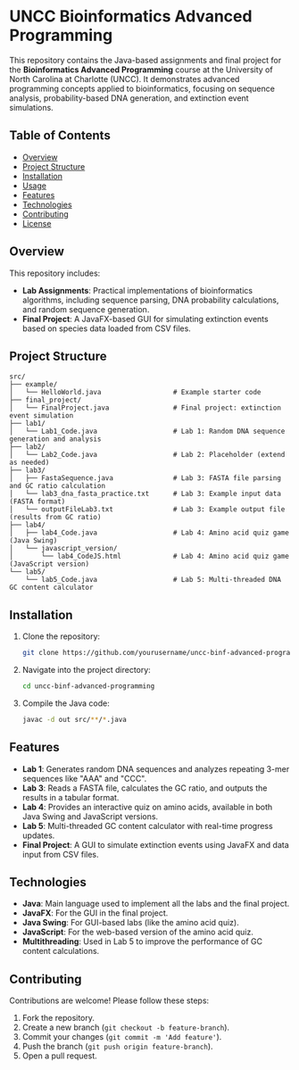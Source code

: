
# UNCC Bioinformatics Advanced Programming

This repository contains the Java-based assignments and final project for the **Bioinformatics Advanced Programming** course at the University of North Carolina at Charlotte (UNCC). It demonstrates advanced programming concepts applied to bioinformatics, focusing on sequence analysis, probability-based DNA generation, and extinction event simulations.

## Table of Contents
- [Overview](#overview)
- [Project Structure](#project-structure)
- [Installation](#installation)
- [Usage](#usage)
- [Features](#features)
- [Technologies](#technologies)
- [Contributing](#contributing)
- [License](#license)

## Overview

This repository includes:
- **Lab Assignments**: Practical implementations of bioinformatics algorithms, including sequence parsing, DNA probability calculations, and random sequence generation.
- **Final Project**: A JavaFX-based GUI for simulating extinction events based on species data loaded from CSV files.

## Project Structure

```
src/
├── example/
│   └── HelloWorld.java                  # Example starter code
├── final_project/
│   └── FinalProject.java                # Final project: extinction event simulation
├── lab1/
│   └── Lab1_Code.java                   # Lab 1: Random DNA sequence generation and analysis
├── lab2/
│   └── Lab2_Code.java                   # Lab 2: Placeholder (extend as needed)
├── lab3/
│   ├── FastaSequence.java               # Lab 3: FASTA file parsing and GC ratio calculation
│   └── lab3_dna_fasta_practice.txt      # Lab 3: Example input data (FASTA format)
│   └── outputFileLab3.txt               # Lab 3: Example output file (results from GC ratio)
├── lab4/
│   ├── lab4_Code.java                   # Lab 4: Amino acid quiz game (Java Swing)
│   └── javascript_version/
│       └── lab4_CodeJS.html             # Lab 4: Amino acid quiz game (JavaScript version)
└── lab5/
    └── lab5_Code.java                   # Lab 5: Multi-threaded DNA GC content calculator
```

## Installation

1. Clone the repository:
   ```bash
   git clone https://github.com/yourusername/uncc-binf-advanced-programming.git
   ```
2. Navigate into the project directory:
   ```bash
   cd uncc-binf-advanced-programming
   ```
3. Compile the Java code:
   ```bash
   javac -d out src/**/*.java
   ```

## Features

- **Lab 1**: Generates random DNA sequences and analyzes repeating 3-mer sequences like "AAA" and "CCC".
- **Lab 3**: Reads a FASTA file, calculates the GC ratio, and outputs the results in a tabular format.
- **Lab 4**: Provides an interactive quiz on amino acids, available in both Java Swing and JavaScript versions.
- **Lab 5**: Multi-threaded GC content calculator with real-time progress updates.
- **Final Project**: A GUI to simulate extinction events using JavaFX and data input from CSV files.

## Technologies

- **Java**: Main language used to implement all the labs and the final project.
- **JavaFX**: For the GUI in the final project.
- **Java Swing**: For GUI-based labs (like the amino acid quiz).
- **JavaScript**: For the web-based version of the amino acid quiz.
- **Multithreading**: Used in Lab 5 to improve the performance of GC content calculations.
  
## Contributing

Contributions are welcome! Please follow these steps:

1. Fork the repository.
2. Create a new branch (`git checkout -b feature-branch`).
3. Commit your changes (`git commit -m 'Add feature'`).
4. Push the branch (`git push origin feature-branch`).
5. Open a pull request.
